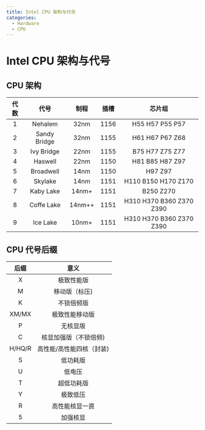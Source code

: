```yaml
---
title: Intel CPU 架构与代号
categories:
  - Hardware
  - CPU
---
```

# Intel CPU 架构与代号

## CPU 架构

| 代数  | 代号           | 制程     | 插槽   | 芯片组                      |
|:---:|:------------:|:------:|:----:|:------------------------:|
| 1   | Nehalem      | 32nm   | 1156 | H55 H57 P55 P57          |
| 2   | Sandy Bridge | 32nm   | 1155 | H61 H67 P67 Z68          |
| 3   | Ivy Bridge   | 22nm   | 1155 | B75 H77 Z75 Z77          |
| 4   | Haswell      | 22nm   | 1150 | H81 B85 H87 Z97          |
| 5   | Broadwell    | 14nm   | 1150 | H97 Z97                  |
| 6   | Skylake      | 14nm   | 1151 | H110 B150 H170 Z170      |
| 7   | Kaby Lake    | 14nm+  | 1151 | B250 Z270                |
| 8   | Coffe Lake   | 14nm++ | 1151 | H310 H370 B360 Z370 Z390 |
| 9   | Ice Lake     | 10nm+  | 1151 | H310 H370 B360 Z370 Z390 |

## CPU 代号后缀

| 后缀     | 意义            |
|:------:|:-------------:|
| X      | 极致性能版         |
| M      | 移动版（标压)       |
| K      | 不锁倍频版         |
| XM/MX  | 极致性能移动版       |
| P      | 无核显版          |
| C      | 核显加强版（不锁倍频)   |
| H/HQ/R | 高性能/高性能四核（封装) |
| S      | 低功耗版          |
| U      | 低电压           |
| T      | 超低功耗版         |
| Y      | 极致低压          |
| R      | 高性能核显一直       |
| 5      | 加强核显          |